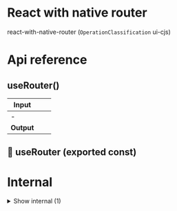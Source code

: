 # React with native router

react-with-native-router (`OperationClassification` ui-cjs)



# Api reference

## useRouter()

| Input      |    |    |
| ---------- | -- | -- |
| - | | |
| **Output** |    |    |



## 📄 useRouter (exported const)

# Internal

<details><summary>Show internal (1)</summary>
    
  # useNavigation()




| Input      |    |    |
| ---------- | -- | -- |
| - | | |
| **Output** | { addListener: {  }, <br />canGoBack: {  }, <br />dispatch: {  }, <br />getParent: {  }, <br />getState: {  }, <br />goBack: {  }, <br />isFocused: {  }, <br />removeListener: {  }, <br />reset: {  }, <br />setOptions: {  }, <br />setParams: {  }, <br />navigate: {  }, <br /> }   |    |

  </details>

